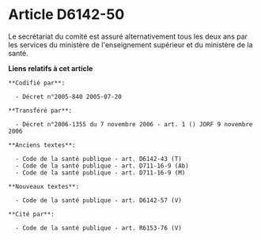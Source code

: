 # Article D6142-50

Le secrétariat du comité est assuré alternativement tous les deux ans par les services du ministère de l'enseignement
supérieur et du ministère de la santé.

**Liens relatifs à cet article**

	**Codifié par**:

	  - Décret n°2005-840 2005-07-20

	**Transféré par**:

	  - Décret n°2006-1355 du 7 novembre 2006 - art. 1 () JORF 9 novembre 2006

	**Anciens textes**:

	  - Code de la santé publique - art. D6142-43 (T)
	  - Code de la santé publique - art. D711-16-9 (Ab)
	  - Code de la santé publique - art. D711-16-9 (M)

	**Nouveaux textes**:

	  - Code de la santé publique - art. D6142-57 (V)

	**Cité par**:

	  - Code de la santé publique - art. R6153-76 (V)
